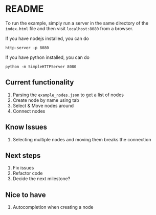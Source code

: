 # README

To run the example, simply run a server in the same directory of the `index.html` file and then visit `localhost:8080` from a browser.

If you have nodejs installed, you can do

```http-server -p 8080```

If you have python installed, you can do

```python -m SimpleHTTPServer 8080```


## Current functionality

1. Parsing the `example_nodes.json` to get a list of nodes
2. Create node by name using tab
3. Select & Move nodes around
4. Connect nodes

## Know Issues

1. Selecting multiple nodes and moving them breaks the connection

## Next steps

1. Fix issues
2. Refactor code
3. Decide the next milestone?

## Nice to have
1. Autocompletion when creating a node
